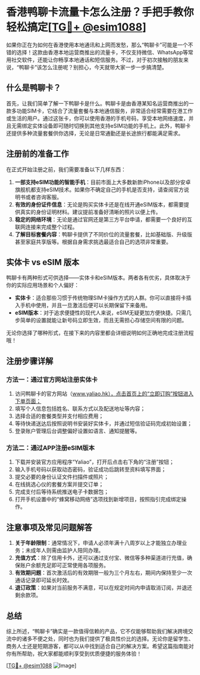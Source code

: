 # 香港鸭聊卡流量卡怎么注册？手把手教你轻松搞定[[TG💪+ @esim1088](https://t.me/s/esim1088)]

如果你正在为如何在香港使用本地通讯和上网而发愁，那么“鸭聊卡”可能是一个不错的选择！这款由香港本地运营商推出的流量卡，不仅支持微信、WhatsApp等常用社交软件，还能让你畅享本地通话和短信服务。不过，对于初次接触的朋友来说，“鸭聊卡”该怎么注册呢？别担心，今天就带大家一步一步搞清楚。

## 什么是鸭聊卡？

首先，让我们简单了解一下鸭聊卡是什么。鸭聊卡是由香港某知名运营商推出的一款多功能SIM卡，它结合了流量套餐与本地通信服务，非常适合经常需要在港工作或生活的用户。通过这张卡，你可以使用香港的手机号码，享受本地网络速度，并且无需绑定实体设备即可随时切换到其他支持eSIM功能的手机上。此外，鸭聊卡还提供多种流量套餐供你选择，无论是日常通勤还是长途旅行都能满足需求。

## 注册前的准备工作

在正式开始注册之前，我们需要准备以下几样东西：

1. **一部支持eSIM功能的智能手机**：目前市面上大多数新款iPhone以及部分安卓旗舰机都支持eSIM技术。如果你不确定自己的手机是否支持，请查阅官方说明书或者咨询客服。
2. **有效的身份证件信息**：无论是购买实体卡还是在线开通eSIM版本，都需要提供真实的身份证明材料。建议提前准备好清晰的照片以便上传。
3. **稳定的网络环境**：无论是通过官网还是第三方平台申请，都需要一个良好的互联网连接来完成整个过程。
4. **了解目标套餐内容**：鸭聊卡提供了不同价位的流量套餐，比如基础版、升级版甚至家庭共享版等。根据自身需求挑选最适合自己的选项非常重要。

## 实体卡 vs eSIM 版本

鸭聊卡有两种形式可供选择——实体卡和eSIM版本。两者各有优劣，具体取决于你的实际应用场景和个人偏好：

- **实体卡**：适合那些习惯于传统物理SIM卡操作方式的人群。你可以直接将卡插入手机中使用，并且一旦激活后便可以长期保留下来备用。
- **eSIM版本**：对于追求便捷性的现代人来说，eSIM无疑更加方便快捷。只需几步简单的设置就能让新号码立即生效，而且无需担心存储空间有限的问题。

无论你选择了哪种形式，在接下来的内容里都会详细说明如何正确地完成注册流程哦！

## 注册步骤详解

### 方法一：通过官方网站注册实体卡

1. 访问鸭聊卡的官方网站（www.yaliao.hk），点击首页上的“立即订购”按钮进入下单页面；
2. 填写个人信息包括姓名、联系方式以及配送地址等内容；
3. 选择合适的套餐类型并支付相应费用；
4. 等待快递送达后按照说明书安装好实体卡，并通过短信验证码完成初始设置；
5. 登录账户管理后台调整偏好设置如语言、通知提醒等。

### 方法二：通过APP注册eSIM版本

1. 下载并安装官方应用程序“Yaliao”，打开后点击右下角的“注册”按钮；
2. 输入手机号码以获取动态密码，验证成功后跳转至资料填写界面；
3. 提交必要的身份认证文件扫描件或照片；
4. 在线挑选心仪的套餐方案并提交订单；
5. 完成支付后等待系统推送电子卡数据包；
6. 打开手机设置中的“蜂窝移动网络”选项找到新增项目，按照指引完成绑定操作。

## 注意事项及常见问题解答

1. **关于年龄限制**：通常情况下，申请人必须年满十八周岁以上才能独立办理业务；未成年人则需由监护人陪同办理。
2. **充值方式**：除了信用卡外，还可以通过支付宝、微信等多种渠道进行充值，确保账户余额充足即可正常使用各项服务。
3. **有效期问题**：首次激活后的有效期限一般为三个月左右，期间内保持至少一次通话记录即可延长时效。
4. **退订政策**：如果对当前服务不满意，可以在规定时间内申请取消订阅，并退还剩余款项。

## 总结

综上所述，“鸭聊卡”确实是一款值得信赖的产品，它不仅能够帮助我们解决跨境交流中的诸多不便之处，同时也为我们提供了极具性价比的选择。无论你是留学生、商务人士还是短期游客，都可以从中找到适合自己的解决方案。希望这篇指南能对你有所帮助，祝大家都能顺利享受到优质便捷的服务体验！

[[TG💪+ @esim1088](https://t.me/s/esim1088) ![Image](https://i.postimg.cc/4NQfJmqS/Snipaste-2025-05-13-00-14-12.png)]